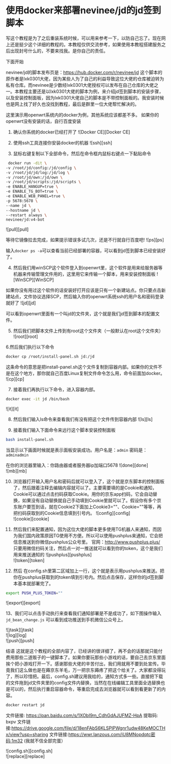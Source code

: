 # 使用docker来部署nevinee/jd的jd签到脚本

写这个教程是为了之后重装系统时候，可以用来参考一下，以防自己忘了。现在网上还是挺少这个详细的教程的。本教程仅供交流参考，如果使用本教程搭建服务之后出现封号什么的，不要来找我。是你自己的责任。

下面开始

nevinee/jd的脚本发布页是：https://hub.docker.com/r/nevinee/jd 这个脚本的原作者是lxk0301大佬，因为某些人为了自己的利益导致这位大佬的仓库被迫转为私有仓库。而nevinee是少数经lxk0301大佬授权可以发布在自己仓库的大佬之一。本教程主要还是以lxk0301大佬的脚本为例，来介绍jd签到脚本的安装步骤，以及安装控制面板，因为lxk0301大佬自己的脚本是不带控制面板的。我安装时候也是网上找了好久也没找到教程，最后是群里一位大佬帮忙解决的。

这里演示用openwrt系统内的docker为例，其他系统应该都差不多。
如果你的openwrt没有安装的话，自行百度安装

1. 确认你系统的docker已经打开了
![Docker CE][Docker CE]

2. 使用ssh工具连接你安装docker的机器
![ssh][ssh]

3. 鼠标右键复制以下全部命令，然后在命令框内鼠标右键点一下黏贴命令

``` sh
 docker run -dit \
-v /root/jd/config:/jd/config \
-v /root/jd/jd/log:/jd/log \
-v /root/jd/own:/jd/own \
-v /root/jd/scripts:/jd/scripts \
-e ENABLE_HANGUP=true \
-e ENABLE_TG_BOT=true \
-e ENABLE_WEB_PANEL=true \
-p 5678:5678 \
--name jd \
--hostname jd \
--restart always \
nevinee/jd:v4-bot
```

![pull][pull]

等待它镜像拉去完成，如果提示错误多试几次，还是不行就自行百度吧!
![ps][ps]

输入`docker ps -a`可以查看当前已经部署的容器，可以看到jd签到脚本已经安装好了。

4. 然后我们用winSCP这个软件登入到openwrt里，这个软件是用来给服务器等机器来传输管理文件用的，这里用它来传输一个脚本，用来安装控制面板
![WinSCP][WinSCP]

如果你没有用过这个软件的话安装好打开应该是只有一个新建站点。你只要点击新建站点，文件协议选择SCP，然后输入你的openwrt系统ssh的用户名和密码登录就好了
![jd][jd]

可以看到openwrt里面有一个叫jd的文件夹，这个就是我们jd签到脚本的配置文件。

5. 然后我们把脚本文件上传到有root这个文件夹（一般默认在root这个文件夹）
![root][root]

6.然后我们执行以下命令

``` sh
docker cp /root/install-panel.sh jd:/jd
```

这条命令的意思是把install-panel.sh这个文件复制到容器内部。如果你的文件不是在这个地方，那你就自己百度Linux复制文件命令怎么用，命令前面加docker。
![cp][cp]

7. 接着我们再执行以下命令，进入容器内部。

``` sh
docker exec -it jd /bin/bash
```

![it][it]

8. 然后我们输入ls命令来查看我们有没有把这个文件传到容器内部
![ls][ls]

9. 接着我们输入下面命令来远行这个脚本安装控制面板

``` sh
bash install-panel.sh
```

当显示以下画面时候就是表示面板安装成功。用户名是：`admin` 密码是：`adminadmin`

在你的浏览器里输入：你路由器或者服务器ip加端口5678
![done][done]  
![mb][mb]

10. 浏览器打开输入用户名和密码后就可以登入了，这个就是京东脚本的控制面板了，然后跟着注释去编辑内容就可以了。主要需要填的是Cookie和通知，Cookie可以通过点击扫码获取Cookie。用你的京东app扫码，它会自动替换，如果没有自动替换就自己手动填到Cookie里就可以了。假设你有多个京东账户要签到话，就在Cookie2下面加上Cookie3=""、Cookie=""等等，再把扫码获取到的Cookie信息填到引号内。
![config][config]  
![cookie][cookie]

11. 然后我们来配置通知，因为这位大佬的脚本更多使用TG机器人来通知，而因为我们国内政策原因TG使用不方便。所以可以使用pushplus来通知，它会把信息推送到你微信pushplus公众号里。
官网：http://www.pushplus.plus/
只要用微信扫码关注，然后点一对一推送就可以看到你的token，这个是我们用来推送通知的
![pushplus][pushplus]  
![token][token]

12. 然后 在config.sh里第二区域加上一行，这个就是表示用pushplus来推送。把你在pushplus获取到的token填到引号内。然后点击保存，这样你的jd签到脚本基本就部署完了。

``` sh
export PUSH_PLUS_TOKEN=""
```

![export][export]

13、我们可以点击手动执行来查看我们通知部署是不是成功了，如下图操作输入  
`jd_bean_change.js`
可以看到成功推送到手机微信公众号上。

![jtask][jtask]  
![log][log]  
![push][push]



结语
这就是这个教程的全部内容了，已经讲的很详细了，再不会的话那就只能付费用那些二道贩子的一键脚本了。如果你要玩那些小游戏的话，要自己去京东里面挨个把小游戏打开一下。感谢那些大佬的辛苦付出，我们用就用不要到处宣传。毕竟我们这么做也是在薅京东羊毛，万一把京东薅疼了把这个给关了。大家都没得玩了，所以珍惜把。最后，config.sh建议用我给的，通知方式多一些。直接把下载的文件拖到jd文件夹里的config文件内替换，当然在在线编辑工具里面全选替换也是可以的，然后执行重启容器命令，等重启完成去浏览器就可以看到看更新了的内容。

``` sh
docker restart jd
```

文件链接: https://pan.baidu.com/s/1XObI9m_CdhGdAJUFMZ-HpA 提取码: bxpv
文件链接:https://drive.google.com/file/d/18enFAbS6KLSPlPWgnr1udw48KeMOCTHx/view?usp=sharing
文件链接:https://wwr.lanzous.com/iU8MNopdqtc密码:1m32
(我就不信全部完蛋）

![config.sh][config.sh]  
![replace][replace]


